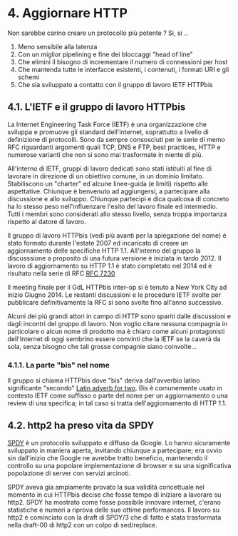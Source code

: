# 4. Aggiornare HTTP

Non sarebbe carino creare un protocollo più potente ? Si, si ..

1. Meno sensibile alla latenza
2. Con un miglior pipelining e fine dei bloccaggi "head of line"
3. Che elimini il bisogno di incrementare il numero di connessioni per host
4. Che mantenda tutte le interfacce esistenti, i contenuti, i formati URI e gli schemi
5. Che sia sviluppato a contatto con il gruppo di lavoro IETF HTTPbis

## 4.1. L'IETF e il gruppo di lavoro HTTPbis

La Internet Engineering Task Force (IETF) è una organizzazione che sviluppa e promuove gli standard dell'internet, soprattutto a livello di definizione di protocolli. Sono da sempre consosciuti per le serie di memo RFC riguardanti argomenti quali TCP, DNS e FTP, best practices, HTTP e numerose varianti che non si sono mai trasformate in niente di più.

All'interno di IETF, gruppi di lavoro dedicati sono stati istituiti al fine di lavorare in direzione di un obiettivo comune, in un dominio limitato. Stabiliscono un "charter" ed alcune linee-guida (e limiti) rispetto alle aspettative. Chiunque è benvenuto ad aggiungersi, a partecipare alla discussione e allo sviluppo. Chiunque partecipi e dica qualcosa di concreto ha lo stesso peso nell'influenzare l'esito del lavoro finale ed intermedio. Tutti i membri sono considerati allo stesso livello, senza troppa importanza rispetto al datore di lavoro.

Il gruppo di lavoro HTTPbis (vedi più avanti per la spiegazione del nome) è 
stato formato durante l'estate 2007 ed incaricato di creare un aggiornamento 
delle specifiche HTTP 1.1. All'interno del gruppo la discusssione a proposito
di una futura versione è iniziata in tardo 2012. Il lavoro di aggiornamento su
HTTP 1.1 è stato completato nel 2014 ed è risultato nella serie di RFC 
[RFC 7230](https://tools.ietf.org/html/rfc7230)

Il meeting finale per il GdL HTTPbis inter-op si è tenuto a New York City ad inizio Giugno 2014. Le restanti discussioni e le procedure IETF svolte per pubblicare definitivamente la RFC si sono svolte fino all'anno successivo.

Alcuni dei più grandi attori in campo di HTTP sono spariti dalle discussioni e dagli incontri del gruppo di lavoro. Non voglio citare nessuna compagnia in particolare o alcun nome di prodotto ma è chiaro come alcuni protagonisti dell'Internet di oggi sembrino essere convinti che la IETF se la caverà da sola, senza bisogno che tali grosse compagnie siano coinvolte...

### 4.1.1. La parte "bis" nel nome

Il gruppo si chiama HTTPbis dove "bis" deriva dall'avverbio latino significante "secondo" [Latin adverb for two](https://en.wiktionary.org/wiki/bis#Latin). Bis è comunemente usato in contesto IETF come suffisso o parte del nome per un aggiornamento o una review di una specifica; in tal caso si tratta dell'aggiornamento di HTTP 1.1.

## 4.2. http2 ha preso vita da SPDY

[SPDY](https://en.wikipedia.org/wiki/SPDY) è un protocollo sviluppato e diffuso da Google. Lo hanno sicuramente sviluppato in maniera aperta, invitando chiunque a partecipare; era ovvio sin dall'inizio che Google ne avrebbe tratto beneficio, mantenendo il controllo su una popolare implementazione di browser e su una significativa popolazione di server con servizi arcinoti.

SPDY aveva gia ampiamente provato la sua validità concettuale nel momento in cui HTTPbis decise che fosse tempo di iniziare a lavorare su http2. SPDY ha mostrato come fosse possibile innovare internet, c'erano statistiche e numeri a riprova delle sue ottime performances. Il lavoro su http2 è cominciato con la draft di SPDY/3 che di fatto è stata trasformata nella draft-00 di http2 con un colpo di sed/replace.

